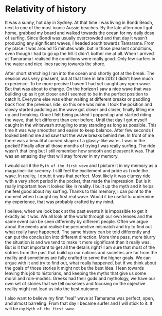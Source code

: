 # Relativity of history

It was a sunny, hot day in Sydney. At that time I was living in Bondi Beach, next to one of the most iconic Aussie beaches. By the late afternoon I got home, grabbed my board and walked towards the ocean for my daily dose of surfing. Since Bondi was usually overcrowded and that day it wasn't producing any significant waves, I headed south towards Tamarama. From my place it was around 15 minutes walk, but in those pleasent conditions, even though I had to go up the hill it didn't bother me at all. When I arrived at Tamarama I realised the conditions were really good. Only few surfers in the water and nice lines racing towards the shore.

After short stretching I ran into the ocean and shortly got at the break. The session was very pleasent, but at that time in late 2012 I didn't have much experience. To be more precise I haven't had yet caught any open wave. But that was about to change. On the horizon I saw a nice wave that was building up as it got closer and I seemed to be in the perfect position to catch it. Everyone else was either waiting at different breaks or paddling back from the previous ride, so this one was mine. I took the position and slowly started paddling as the wave got closer and closer, finally lifling me up and breaking. Once I felt being pushed I popped up and started riding the wave, that felt different than ever before. Until that day I got myself caught in the whitewash strugling to stay standing as long as possible. This time it was way smoother and easier to keep balance. After few seconds I looked behind me and saw that the wave breaks behind me. In front of me there was a beautiful curved shape of a glassy-like water. I was in the pocket! Finally after all those months of trying I was really surfing. The ride wasn't that long but I still remember how smooth and pleasent it was. That was an amazing day that will stay forever in my memory.

I would call it the `Myth of the first wave` and I picture it in my memory as a magazine-like scenery. I still feel the excitement and pride as I rode the wave. In reality, I doubt it was that perfect. Most likely it was clumsy ride with a very short period in the pocket, that made the impression. But is it really important how it looked like in reality. I built up the myth and it helps me feel good about my surfing. Thanks to this memory, I can point to the moment when I caught my first real wave. Would it be useful to undermine my experience, that was probably crafted by my mind.

I believe, when we look back at the past events it is impossible to get it exactly as it was. We all look at the world through our own lenses and the same event can be seen differently by different people. Often we argue about the events and realise the perspective mismatch and try to find out what really have happened. The same history can be told differently and can put the conclusion into different direction. More time pass, more blurry the situation is and we tend to make it more significant than it really was. But is it that important to get all the details right? I am sure that most of the sotries from the past that build up our nations and societies are far from the reality and sometimes are fully crafted to serve the higher goals. We can argue with it and try to find out, what really happened, but if we think about the goals of those stories it might not be the best idea. I lean towards leaving this job to historians, and keeping the myths that give us some moral and role-models. Greeks had their gods and mythology, we have our own set of stories that we tell ourselves and focusing on the objective reality might not lead us into the best outcome.

I also want to believe my first "real" wave at Tamarama was perfect, open, and almost barreling. From that day I became surfer and I will stick to it. It will be my `Myth of the first wave`.
